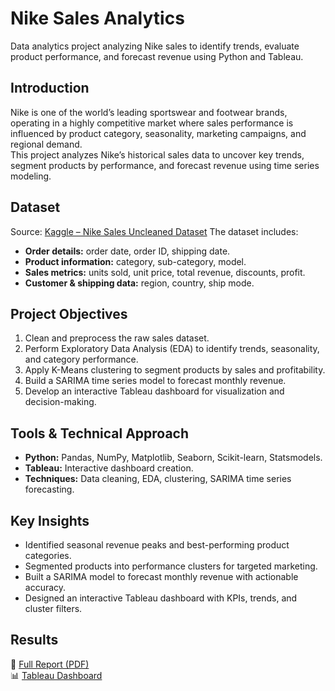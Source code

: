 # Nike Sales Analytics

Data analytics project analyzing Nike sales to identify trends, evaluate product performance, and forecast revenue using Python and Tableau.

## Introduction
Nike is one of the world’s leading sportswear and footwear brands, operating in a highly competitive market where sales performance is influenced by product category, seasonality, marketing campaigns, and regional demand.  
This project analyzes Nike’s historical sales data to uncover key trends, segment products by performance, and forecast revenue using time series modeling.

## Dataset
Source: [Kaggle – Nike Sales Uncleaned Dataset](https://www.kaggle.com/datasets/nayakganesh007/nike-sales-uncleaned-dataset) 
The dataset includes:
- **Order details:** order date, order ID, shipping date.
- **Product information:** category, sub-category, model.
- **Sales metrics:** units sold, unit price, total revenue, discounts, profit.
- **Customer & shipping data:** region, country, ship mode.

## Project Objectives
1. Clean and preprocess the raw sales dataset.
2. Perform Exploratory Data Analysis (EDA) to identify trends, seasonality, and category performance.
3. Apply K-Means clustering to segment products by sales and profitability.
4. Build a SARIMA time series model to forecast monthly revenue.
5. Develop an interactive Tableau dashboard for visualization and decision-making.

## Tools & Technical Approach
- **Python:** Pandas, NumPy, Matplotlib, Seaborn, Scikit-learn, Statsmodels.
- **Tableau:** Interactive dashboard creation.
- **Techniques:** Data cleaning, EDA, clustering, SARIMA time series forecasting.

## Key Insights
- Identified seasonal revenue peaks and best-performing product categories.
- Segmented products into performance clusters for targeted marketing.
- Built a SARIMA model to forecast monthly revenue with actionable accuracy.
- Designed an interactive Tableau dashboard with KPIs, trends, and cluster filters.

## Results
📄 [Full Report (PDF)](https://github.com/thaisamador/Nike-Sales-Analytics/blob/main/Report%20Nike%20Sales%20Analytics.pdf)  
📊 [Tableau Dashboard](https://public.tableau.com/app/profile/tha.s.amador5118/viz/shared/WWD4HKT6N)


